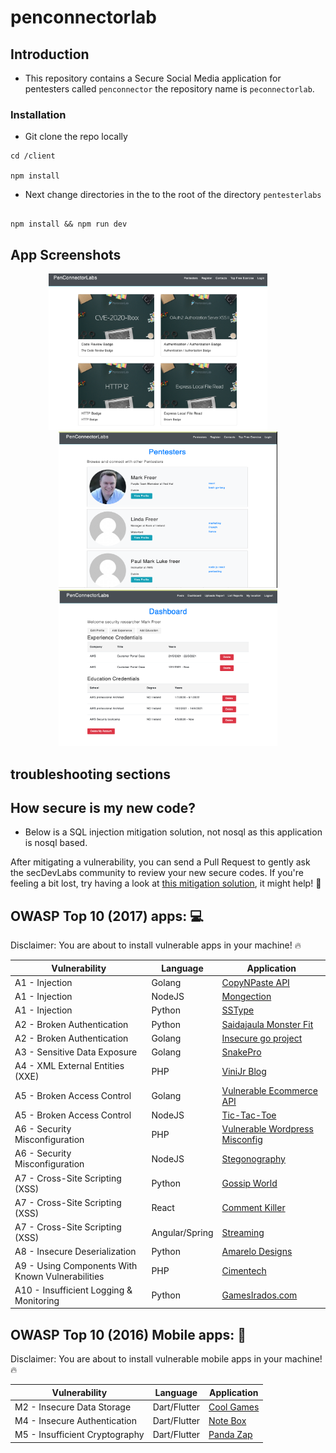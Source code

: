 # penconnectorlab

## Introduction

- This repository contains a Secure Social Media application for pentesters called `penconnector` the repository name is `peconnectorlab`.

### Installation

- Git clone the repo locally 

```
cd /client 

npm install 

```

- Next change directories in the to the root of the directory `pentesterlabs`

```

npm install && npm run dev

```




## App Screenshots

<p align="center">
    <img src="/docs/Screenshot%202021-05-11%20at%2014.15.08.png" alt="Dark" width="350" height="250"/>
   &nbsp; &nbsp; &nbsp; &nbsp;

   <img src="/docs/Screenshot%202021-05-11%20at%2014.09.41.png" alt="Dark" width="350" height="250"/>

   <img src="/docs/Screenshot%202021-05-11%20at%2014.14.12.png" alt="light" width="350" height="250"/>
   </p>

## troubleshooting sections 


## How secure is my new code?

- Below is a SQL injection mitigation solution, not nosql as this application is nosql based.

After mitigating a vulnerability, you can send a Pull Request to gently ask the secDevLabs community to review your new secure codes. If you're feeling a bit lost, try having a look at [this mitigation solution](https://github.com/globocom/secDevLabs/pull/29), it might help! 🚀

## OWASP Top 10 (2017) apps: 💻

Disclaimer: You are about to install vulnerable apps in your machine! 🔥

| Vulnerability | Language | Application |
| --- | --- | --- |
| A1 - Injection | Golang | [CopyNPaste API](owasp-top10-2017-apps/a1/copy-n-paste) |
| A1 - Injection | NodeJS | [Mongection](owasp-top10-2017-apps/a1/mongection) |
| A1 - Injection | Python | [SSType](owasp-top10-2017-apps/a1/sstype) |
| A2 - Broken Authentication | Python | [Saidajaula Monster Fit](owasp-top10-2017-apps/a2/saidajaula-monster) |
| A2 - Broken Authentication | Golang | [Insecure go project](owasp-top10-2017-apps/a2/insecure-go-project) |
| A3 - Sensitive Data Exposure | Golang | [SnakePro](owasp-top10-2017-apps/a3/snake-pro)|
| A4 - XML External Entities (XXE) | PHP | [ViniJr Blog](owasp-top10-2017-apps/a4/vinijr-blog) |
| A5 - Broken Access Control | Golang | [Vulnerable Ecommerce API](owasp-top10-2017-apps/a5/ecommerce-api) |
| A5 - Broken Access Control | NodeJS | [Tic-Tac-Toe](owasp-top10-2017-apps/a5/tictactoe) |
| A6 - Security Misconfiguration | PHP | [Vulnerable Wordpress Misconfig](owasp-top10-2017-apps/a6/misconfig-wordpress) |
| A6 - Security Misconfiguration | NodeJS | [Stegonography](owasp-top10-2017-apps/a6/stegonography) |
| A7 - Cross-Site Scripting (XSS) | Python | [Gossip World](owasp-top10-2017-apps/a7/gossip-world) |
| A7 - Cross-Site Scripting (XSS) | React | [Comment Killer](owasp-top10-2017-apps/a7/comment-killer) |
| A7 - Cross-Site Scripting (XSS) | Angular/Spring | [Streaming](owasp-top10-2017-apps/a7/streaming) |
| A8 - Insecure Deserialization | Python | [Amarelo Designs](owasp-top10-2017-apps/a8/amarelo-designs) |
| A9 - Using Components With Known Vulnerabilities | PHP | [Cimentech](owasp-top10-2017-apps/a9/cimentech) |
| A10 - Insufficient Logging & Monitoring | Python | [GamesIrados.com](owasp-top10-2017-apps/a10/games-irados) |

## OWASP Top 10 (2016) Mobile apps: 📲

Disclaimer: You are about to install vulnerable mobile apps in your machine! 🔥

| Vulnerability | Language | Application |
| --- | --- | --- |
| M2 - Insecure Data Storage | Dart/Flutter | [Cool Games](owasp-top10-2016-mobile/m2/cool_games) |
| M4 - Insecure Authentication | Dart/Flutter | [Note Box](owasp-top10-2016-mobile/m4/note-box) |
| M5 - Insufficient Cryptography | Dart/Flutter | [Panda Zap](owasp-top10-2016-mobile/m5/panda_zap) |

